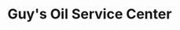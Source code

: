 ---
title: "Guy's Oil Service Center"
url: /niantic/guys-oil-service-center/
shop: Autowerkstatt
---